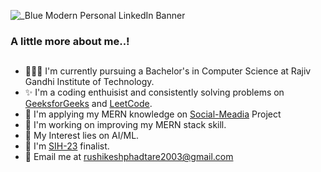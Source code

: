 ![_Blue Modern Personal LinkedIn Banner](https://github.com/Rushi0207/rushikeshphadtare/assets/113949814/f928dec5-1c41-4b85-9c31-e6fc959d6dd3)

### A little more about me..!  
##
* 👨🏻‍🎓 I'm currently pursuing a Bachelor's in Computer Science at Rajiv Gandhi Institute of Technology.
* ✨ I'm a coding enthuisist and consistently solving problems on [GeeksforGeeks](https://auth.geeksforgeeks.org/user/rushikeshphyhut/?utm_source=geeksforgeeks&utm_medium=my_profile&utm_campaign=auth_user) and [LeetCode](https://leetcode.com/rushikeshphadtare2003/).
* 🌱 I'm applying my MERN knowledge on [Social-Meadia](https://github.com/Rushi0207/Social-Meadia.git) Project
* 🌱 I'm working on improving my MERN stack skill.
* 🔭 My Interest lies on AI/ML.
* 🌟 I'm [SIH-23](https://www.linkedin.com/in/rushikesh-phadtare-76b314248/) finalist.
* 📧 Email me at rushikeshphadtare2003@gmail.com

